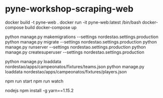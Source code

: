 # pyne-workshop-scraping-web

docker build -t pyne-web .
docker run -it pyne-web:latest /bin/bash
docker-compose build
docker-compose up


python manage.py makemigrations --settings nordestao.settings.production
python manage.py migrate --settings nordestao.settings.production
python manage.py runserver --settings nordestao.settings.production
python manage.py createsuperuser --settings nordestao.settings.production

python manage.py loaddata nordestao/apps/campeonatos/fixtures/teams.json
python manage.py loaddata nordestao/apps/campeonatos/fixtures/players.json

npm run start
npm run watch

nodejs
npm install -g yarn==1.15.2
